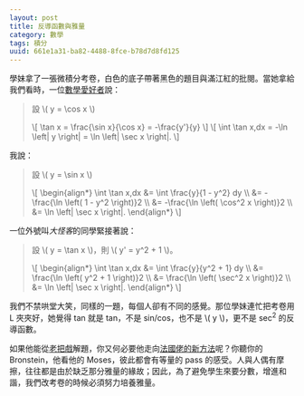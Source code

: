 ```yaml
---
layout: post
title: 反導函數與雅量
category: 數學
tags: 積分
uuid: 661e1a31-ba82-4488-8fce-b78d7d8fd125
---
```

<script async src="https://cdn.mathjax.org/mathjax/latest/MathJax.js?config=TeX-MML-AM_HTMLorMML"></script>

學妹拿了一張微積分考卷，白色的底子帶著黑色的題目與滿江紅的批閱。當她拿給我們看時，一位[數學愛好者][amateur]說：

> 設 \\( y = \cos x \\)
>
> \\\[ \tan x = \frac{\sin x}{\cos x} = -\frac{y'}{y} \\\]
> \\\[ \int \tan x\,dx = -\ln \left| y \right| = \ln \left| \sec x \right|. \\\]

我說：

> 設 \\( y = \sin x \\)
>
> \\\[
>	\begin{align\*}
>		\int \tan x\,dx &= \int \frac{y}{1 - y^2} dy \\\\ 
>			&= -\frac{\ln \left( 1 - y^2 \right)}2 \\\\ 
>			&= -\frac{\ln \left( \cos^2 x \right)}2 \\\\ 
>			&= \ln \left| \sec x \right|.
>	\end{align\*}
> \\\]

一位外號叫*大怪客*的同學緊接著說：

> 設 \\( y = \tan x \\)，則 \\( y' = y^2 + 1 \\)。
>
> \\\[
>	\begin{align\*}
>		\int \tan x\,dx &= \int \frac{y}{y^2 + 1} dy \\\\ 
>			&= \frac{\ln \left( y^2 + 1 \right)}2 \\\\ 
>			&= \frac{\ln \left( \sec^2 x \right)}2 \\\\ 
>			&= \ln \left| \sec x \right|.
>	\end{align\*}
> \\\]

我們不禁哄堂大笑，同樣的一題，每個人卻有不同的感覺。那位學妹連忙把考卷用 L 夾夾好，她覺得 tan 就是 tan，不是 sin/cos，也不是 \\( y \\)，更不是 sec<sup>2</sup> 的反導函數。

如果他能從[老把戲][moses]解題，你又何必要他走向[法國佬的新方法][bronstein]呢？你聽你的 Bronstein，他看他的 Moses，彼此都會有等量的 pass 的感受。人與人偶有摩擦，往往都是由於缺乏那分雅量的緣故；因此，為了避免學生來要分數，增進和諧，我們改考卷的時候必須努力培養雅量。

[amateur]: https://www.facebook.com/groups/204862582895831
[bronstein]: http://citeseerx.ist.psu.edu/viewdoc/download?doi=10.1.1.218.9438&rep=rep1&type=pdf
[moses]: http://www.softwarepreservation.org/projects/LISP/MIT/MIT-LCS-TR-047-corrected-ocr.pdf

